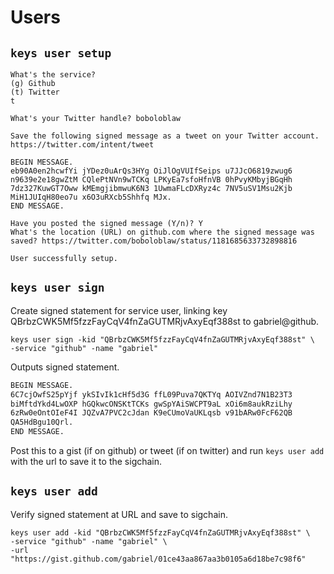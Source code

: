 # Users

## `keys user setup`

```shell
What's the service?
(g) Github
(t) Twitter
t

What's your Twitter handle? boboloblaw

Save the following signed message as a tweet on your Twitter account.
https://twitter.com/intent/tweet

BEGIN MESSAGE.
eb90A0en2hcwfYi jYDez0uArQs3HYg OiJlOgVUIfSeips u7JJcO6819zwug6
n9639e2e18gwZtM CQlePtNVn9wTCKq LPKyEa7sfoHfnVB 0hPvyKMbyjBGqHh
7dz327KuwGT7Oww kMEmgjibmwuK6N3 1UwmaFLcDXRyz4c 7NV5uSV1Msu2Kjb
MiH1JUIqH80eo7u x6O3uRXcb5Shhfq MJx.
END MESSAGE.

Have you posted the signed message (Y/n)? Y
What's the location (URL) on github.com where the signed message was saved? https://twitter.com/boboloblaw/status/1181685633732898816

User successfully setup.
```

## `keys user sign`

Create signed statement for service user, linking key QBrbzCWK5Mf5fzzFayCqV4fnZaGUTMRjvAxyEqf388st to gabriel@github.

```shell
keys user sign -kid "QBrbzCWK5Mf5fzzFayCqV4fnZaGUTMRjvAxyEqf388st" \
-service "github" -name "gabriel"
```

Outputs signed statement.

```txt
BEGIN MESSAGE.
6C7cjOwfS25pYjf ykSIvIk1cHf5d3G ffL09Puva7QKTYq AOIVZnd7N1B23T3
biMftdYkd4LwOXP hGQkwcONSKtTCKs gwSpYAiSWCPT9aL xOi6m8aukRziLhy
6zRw0eOntOIeF4I JQZvA7PVC2cJdan K9eCUmoVaUKLqsb v91bARw0FcF62QB
QA5HdBgu10Qrl.
END MESSAGE.
```

Post this to a gist (if on github) or tweet (if on twitter) and run `keys user add` with the url to save it to the sigchain.

## `keys user add`

Verify signed statement at URL and save to sigchain.

```shell
keys user add -kid "QBrbzCWK5Mf5fzzFayCqV4fnZaGUTMRjvAxyEqf388st" \
-service "github" -name "gabriel" \
-url "https://gist.github.com/gabriel/01ce43aa867aa3b0105a6d18be7c98f6"
```
